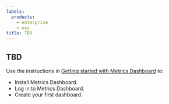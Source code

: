 ```yaml
---
labels:
  products:
    - enterprise
    - oss
title: TBD
---
```


## TBD

Use the instructions in [Getting started with Metrics Dashboard](/docs/metrics-dashboard/<METRICS_DASHBOARD_VERSION>/getting-started/getting-started/) to:

- Install Metrics Dashboard.
- Log in to Metrics Dashboard.
- Create your first dashboard.
